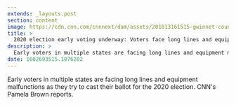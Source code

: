 ```yaml
--- 
extends: _layouts.post 
section: content 
image: https://cdn.cnn.com/cnnnext/dam/assets/201013161515-gwinnet-county-long-lines-super-tease.jpg 
title: > 
  2020 election early voting underway: Voters face long lines and equipment malfunctions 
description: > 
  Early voters in multiple states are facing long lines and equipment malfunctions as they try to cast their ballot for the 2020 election.CNN's Pamela Brown reports. 
date: 1602693515.1876202 
--- 
```

Early voters in multiple states are facing long lines and equipment malfunctions as they try to cast their ballot for the 2020 election. CNN's Pamela Brown reports.